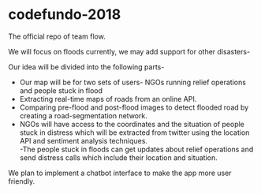 # codefundo-2018
The official repo of team flow.

We will focus on floods currently, we may add support for other disasters-

Our idea will be divided into the following parts-
- Our map will be for two sets of users- NGOs running relief operations and people stuck in flood 
- Extracting real-time maps of roads from an online API.
- Comparing pre-flood and post-flood images to detect flooded road by creating a road-segmentation network.
- NGOs will have access to the coordinates and the situation of people stuck in distress which will be extracted from twitter using the location API and sentiment analysis techniques.  
-The people stuck in floods can get updates about relief operations and send distress calls which include their location and situation.

We plan to implement a chatbot interface to make the app more user friendly.
